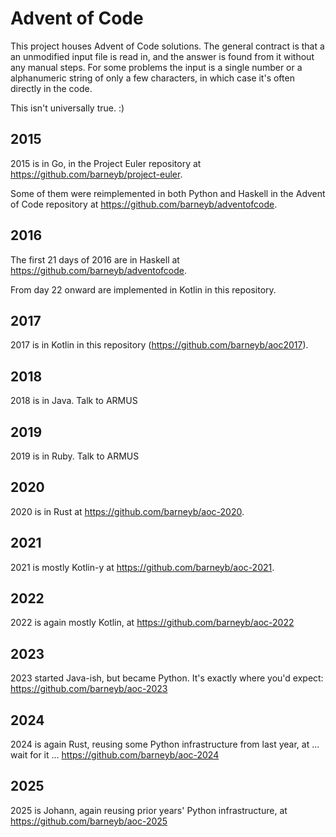 # Advent of Code

This project houses Advent of Code solutions. The general contract is
that a an unmodified input file is read in, and the answer is found from
it without any manual steps. For some problems the input is a single number
or a alphanumeric string of only a few characters, in which case it's often
directly in the code.

This isn't universally true. :)

## 2015

2015 is in Go, in the Project Euler repository at https://github.com/barneyb/project-euler.

Some of them were reimplemented in both Python and Haskell in the Advent of
Code repository at https://github.com/barneyb/adventofcode.

## 2016

The first 21 days of 2016 are in Haskell at https://github.com/barneyb/adventofcode.

From day 22 onward are implemented in Kotlin in this repository.

## 2017

2017 is in Kotlin in this repository (https://github.com/barneyb/aoc2017).

## 2018

2018 is in Java. Talk to ARMUS

## 2019

2019 is in Ruby. Talk to ARMUS

## 2020

2020 is in Rust at https://github.com/barneyb/aoc-2020.

## 2021

2021 is mostly Kotlin-y at https://github.com/barneyb/aoc-2021.

## 2022

2022 is again mostly Kotlin, at https://github.com/barneyb/aoc-2022

## 2023

2023 started Java-ish, but became Python. It's exactly where you'd expect: https://github.com/barneyb/aoc-2023

## 2024

2024 is again Rust, reusing some Python infrastructure from last year, at ... wait for it ... https://github.com/barneyb/aoc-2024

## 2025

2025 is Johann, again reusing prior years' Python infrastructure, at https://github.com/barneyb/aoc-2025
